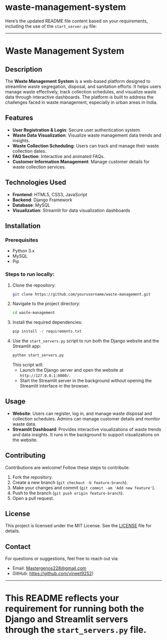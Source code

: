 # waste-management-system

Here’s the updated README file content based on your requirements, including the use of the `start_server.py` file:

---

# Waste Management System

## Description
The **Waste Management System** is a web-based platform designed to streamline waste segregation, disposal, and sanitation efforts. It helps users manage waste effectively, track collection schedules, and visualize waste data through interactive dashboards. The platform is built to address the challenges faced in waste management, especially in urban areas in India.

## Features
- **User Registration & Login**: Secure user authentication system.
- **Waste Data Visualization**: Visualize waste management data trends and insights.
- **Waste Collection Scheduling**: Users can track and manage their waste collection dates.
- **FAQ Section**: Interactive and animated FAQs.
- **Customer Information Management**: Manage customer details for waste collection services.

## Technologies Used
- **Frontend**: HTML5, CSS3, JavaScript
- **Backend**: Django Framework
- **Database**: MySQL
- **Visualization**: Streamlit for data visualization dashboards

## Installation

### Prerequisites
- Python 3.x
- MySQL
- Pip

### Steps to run locally:
1. Clone the repository:
    ```bash
    git clone https://github.com/yourusername/waste-management.git
    ```
2. Navigate to the project directory:
    ```bash
    cd waste-management
    ```
3. Install the required dependencies:
    ```bash
    pip install -r requirements.txt
    ```
4. Use the `start_servers.py` script to run both the Django website and the Streamlit app:
    ```bash
    python start_servers.py
    ```
   This script will:
   - Launch the Django server and open the website at `http://127.0.0.1:8000/`.
   - Start the Streamlit server in the background without opening the Streamlit interface in the browser.

## Usage
- **Website**: Users can register, log in, and manage waste disposal and collection schedules. Admins can manage customer details and monitor waste data.
- **Streamlit Dashboard**: Provides interactive visualizations of waste trends and data insights. It runs in the background to support visualizations on the website.

## Contributing
Contributions are welcome! Follow these steps to contribute:
1. Fork the repository.
2. Create a new branch (`git checkout -b feature-branch`).
3. Make your changes and commit (`git commit -am 'Add new feature'`).
4. Push to the branch (`git push origin feature-branch`).
5. Open a pull request.

## License
This project is licensed under the MIT License. See the [LICENSE](LICENSE) file for details.

## Contact
For questions or suggestions, feel free to reach out via:
- Email: Mastergenos228@gmail.com
- GitHub: https://github.com/vineet9252)

---

# This README reflects your requirement for running both the Django and Streamlit servers through the `start_servers.py` file. 
